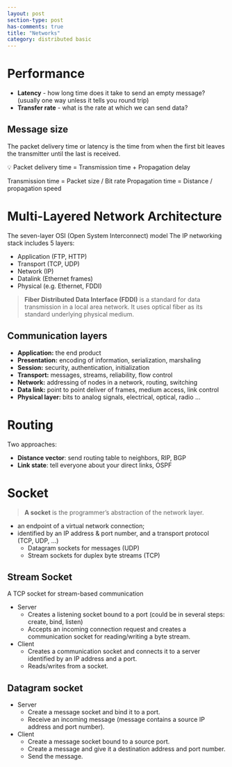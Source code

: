 ```yaml
---
layout: post
section-type: post
has-comments: true
title: "Networks"
category: distributed basic
---
```


# Performance

- **Latency** - how long time does it take to send an empty message?(usually one way unless it tells you round trip)
- **Transfer rate** - what is the rate at which we can send data?

## Message size

The packet delivery time or latency is the time from when the first
bit leaves the transmitter until the last is received.

<aside>
💡 Packet delivery time = Transmission time + Propagation delay

</aside>

Transmission time = Packet size / Bit rate
Propagation time = Distance / propagation speed

# Multi-Layered Network Architecture

The seven-layer OSI (Open System Interconnect) model
The IP networking stack includes 5 layers:

- Application (FTP, HTTP)
- Transport (TCP, UDP)
- Network (IP)
- Datalink (Ethernet frames)
- Physical (e.g. Ethernet, FDDI)

> **Fiber Distributed Data Interface (FDDI)** is a standard for data transmission in a local area network. It uses optical fiber as its standard underlying physical medium.
> 

## Communication layers

- **Application:** the end product
- **Presentation:** encoding of information, serialization, marshaling
- **Session:** security, authentication, initialization
- **Transport:** messages, streams, reliability, flow control
- **Network:** addressing of nodes in a network, routing, switching
- **Data link:** point to point deliver of frames, medium access, link control
- **Physical layer:** bits to analog signals, electrical, optical, radio ...

# Routing

Two approaches:

- **Distance vector**: send routing table to neighbors, RIP, BGP
- **Link state**: tell everyone about your direct links, OSPF

# Socket

> **A socket** is the programmer’s abstraction of the network layer.

- an endpoint of a virtual network connection;
- identified by an IP address & port number, and a transport protocol (TCP, UDP, ...)
    - Datagram sockets for messages (UDP)
    - Stream sockets for duplex byte streams (TCP)

## **Stream Socket**

A TCP socket for stream-based communication

- Server
    - Creates a listening socket bound to a port (could be in several steps: create, bind, listen)
    - Accepts an incoming connection request and creates a communication socket for reading/writing a byte stream.
- Client
    - Creates a communication socket and connects it to a server identified by an IP address and a port.
    - Reads/writes from a socket.

## **Datagram socket**

- Server
    - Create a message socket and bind it to a port.
    - Receive an incoming message (message contains a source IP address and port number).
- Client
    - Create a message socket bound to a source port.
    - Create a message and give it a destination address and port number.
    - Send the message.
